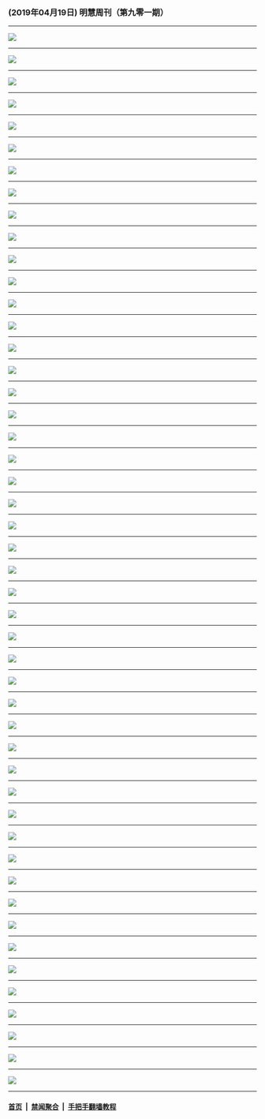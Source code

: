 ### (2019年04月19日) 明慧周刊（第九零一期） 

---

<img src="http://qikan.minghui.org/mhqkpage/qikanimage/2019/04/19/mhweekly901_read-online1.png"/><hr/>
<img src="http://qikan.minghui.org/mhqkpage/qikanimage/2019/04/19/mhweekly901_read-online2.png"/><hr/>
<img src="http://qikan.minghui.org/mhqkpage/qikanimage/2019/04/19/mhweekly901_read-online3.png"/><hr/>
<img src="http://qikan.minghui.org/mhqkpage/qikanimage/2019/04/19/mhweekly901_read-online4.png"/><hr/>
<img src="http://qikan.minghui.org/mhqkpage/qikanimage/2019/04/19/mhweekly901_read-online5.png"/><hr/>
<img src="http://qikan.minghui.org/mhqkpage/qikanimage/2019/04/19/mhweekly901_read-online6.png"/><hr/>
<img src="http://qikan.minghui.org/mhqkpage/qikanimage/2019/04/19/mhweekly901_read-online7.png"/><hr/>
<img src="http://qikan.minghui.org/mhqkpage/qikanimage/2019/04/19/mhweekly901_read-online8.png"/><hr/>
<img src="http://qikan.minghui.org/mhqkpage/qikanimage/2019/04/19/mhweekly901_read-online9.png"/><hr/>
<img src="http://qikan.minghui.org/mhqkpage/qikanimage/2019/04/19/mhweekly901_read-online10.png"/><hr/>
<img src="http://qikan.minghui.org/mhqkpage/qikanimage/2019/04/19/mhweekly901_read-online11.png"/><hr/>
<img src="http://qikan.minghui.org/mhqkpage/qikanimage/2019/04/19/mhweekly901_read-online12.png"/><hr/>
<img src="http://qikan.minghui.org/mhqkpage/qikanimage/2019/04/19/mhweekly901_read-online13.png"/><hr/>
<img src="http://qikan.minghui.org/mhqkpage/qikanimage/2019/04/19/mhweekly901_read-online14.png"/><hr/>
<img src="http://qikan.minghui.org/mhqkpage/qikanimage/2019/04/19/mhweekly901_read-online15.png"/><hr/>
<img src="http://qikan.minghui.org/mhqkpage/qikanimage/2019/04/19/mhweekly901_read-online16.png"/><hr/>
<img src="http://qikan.minghui.org/mhqkpage/qikanimage/2019/04/19/mhweekly901_read-online17.png"/><hr/>
<img src="http://qikan.minghui.org/mhqkpage/qikanimage/2019/04/19/mhweekly901_read-online18.png"/><hr/>
<img src="http://qikan.minghui.org/mhqkpage/qikanimage/2019/04/19/mhweekly901_read-online19.png"/><hr/>
<img src="http://qikan.minghui.org/mhqkpage/qikanimage/2019/04/19/mhweekly901_read-online20.png"/><hr/>
<img src="http://qikan.minghui.org/mhqkpage/qikanimage/2019/04/19/mhweekly901_read-online21.png"/><hr/>
<img src="http://qikan.minghui.org/mhqkpage/qikanimage/2019/04/19/mhweekly901_read-online22.png"/><hr/>
<img src="http://qikan.minghui.org/mhqkpage/qikanimage/2019/04/19/mhweekly901_read-online23.png"/><hr/>
<img src="http://qikan.minghui.org/mhqkpage/qikanimage/2019/04/19/mhweekly901_read-online24.png"/><hr/>
<img src="http://qikan.minghui.org/mhqkpage/qikanimage/2019/04/19/mhweekly901_read-online25.png"/><hr/>
<img src="http://qikan.minghui.org/mhqkpage/qikanimage/2019/04/19/mhweekly901_read-online26.png"/><hr/>
<img src="http://qikan.minghui.org/mhqkpage/qikanimage/2019/04/19/mhweekly901_read-online27.png"/><hr/>
<img src="http://qikan.minghui.org/mhqkpage/qikanimage/2019/04/19/mhweekly901_read-online28.png"/><hr/>
<img src="http://qikan.minghui.org/mhqkpage/qikanimage/2019/04/19/mhweekly901_read-online29.png"/><hr/>
<img src="http://qikan.minghui.org/mhqkpage/qikanimage/2019/04/19/mhweekly901_read-online30.png"/><hr/>
<img src="http://qikan.minghui.org/mhqkpage/qikanimage/2019/04/19/mhweekly901_read-online31.png"/><hr/>
<img src="http://qikan.minghui.org/mhqkpage/qikanimage/2019/04/19/mhweekly901_read-online32.png"/><hr/>
<img src="http://qikan.minghui.org/mhqkpage/qikanimage/2019/04/19/mhweekly901_read-online33.png"/><hr/>
<img src="http://qikan.minghui.org/mhqkpage/qikanimage/2019/04/19/mhweekly901_read-online34.png"/><hr/>
<img src="http://qikan.minghui.org/mhqkpage/qikanimage/2019/04/19/mhweekly901_read-online35.png"/><hr/>
<img src="http://qikan.minghui.org/mhqkpage/qikanimage/2019/04/19/mhweekly901_read-online36.png"/><hr/>
<img src="http://qikan.minghui.org/mhqkpage/qikanimage/2019/04/19/mhweekly901_read-online37.png"/><hr/>
<img src="http://qikan.minghui.org/mhqkpage/qikanimage/2019/04/19/mhweekly901_read-online38.png"/><hr/>
<img src="http://qikan.minghui.org/mhqkpage/qikanimage/2019/04/19/mhweekly901_read-online39.png"/><hr/>
<img src="http://qikan.minghui.org/mhqkpage/qikanimage/2019/04/19/mhweekly901_read-online40.png"/><hr/>
<img src="http://qikan.minghui.org/mhqkpage/qikanimage/2019/04/19/mhweekly901_read-online41.png"/><hr/>
<img src="http://qikan.minghui.org/mhqkpage/qikanimage/2019/04/19/mhweekly901_read-online42.png"/><hr/>
<img src="http://qikan.minghui.org/mhqkpage/qikanimage/2019/04/19/mhweekly901_read-online43.png"/><hr/>
<img src="http://qikan.minghui.org/mhqkpage/qikanimage/2019/04/19/mhweekly901_read-online44.png"/><hr/>
<img src="http://qikan.minghui.org/mhqkpage/qikanimage/2019/04/19/mhweekly901_read-online45.png"/><hr/>
<img src="http://qikan.minghui.org/mhqkpage/qikanimage/2019/04/19/mhweekly901_read-online46.png"/><hr/>
<img src="http://qikan.minghui.org/mhqkpage/qikanimage/2019/04/19/mhweekly901_read-online47.png"/><hr/>
<img src="http://qikan.minghui.org/mhqkpage/qikanimage/2019/04/19/mhweekly901_read-online48.png"/><hr/>


#### [首页](../../../..) &nbsp;|&nbsp; [禁闻聚合](https://github.com/gfw-breaker/banned-news) &nbsp;|&nbsp; [手把手翻墙教程](https://github.com/gfw-breaker/guides) 